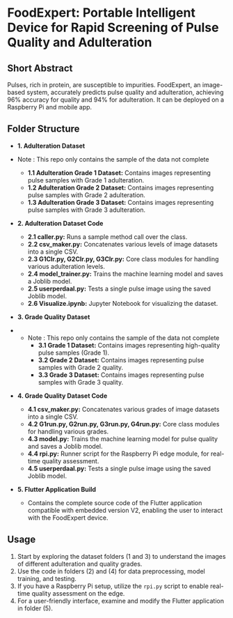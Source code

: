 # FoodExpert: Portable Intelligent Device for Rapid Screening of Pulse Quality and Adulteration

## Short Abstract
Pulses, rich in protein, are susceptible to impurities. FoodExpert, an image-based system, accurately predicts pulse quality and adulteration, achieving 96% accuracy for quality and 94% for adulteration. It can be deployed on a Raspberry Pi and mobile app.

## Folder Structure

- **1. Adulteration Dataset**
- Note : This repo only contains the sample of the data not complete
    - **1.1 Adulteration Grade 1 Dataset:** Contains images representing pulse samples with Grade 1 adulteration.
    - **1.2 Adulteration Grade 2 Dataset:** Contains images representing pulse samples with Grade 2 adulteration.
    - **1.3 Adulteration Grade 3 Dataset:** Contains images representing pulse samples with Grade 3 adulteration.

- **2. Adulteration Dataset Code**
    - **2.1 caller.py:** Runs a sample method call over the class.
    - **2.2 csv_maker.py:** Concatenates various levels of image datasets into a single CSV.
    - **2.3 G1Clr.py, G2Clr.py, G3Clr.py:** Core class modules for handling various adulteration levels.
    - **2.4 model_trainer.py:** Trains the machine learning model and saves a Joblib model.
    - **2.5 userperdaal.py:** Tests a single pulse image using the saved Joblib model.
    - **2.6 Visualize.ipynb:** Jupyter Notebook for visualizing the dataset.

- **3. Grade Quality Dataset**
- - Note : This repo only contains the sample of the data not complete
    - **3.1 Grade 1 Dataset:** Contains images representing high-quality pulse samples (Grade 1).
    - **3.2 Grade 2 Dataset:** Contains images representing pulse samples with Grade 2 quality.
    - **3.3 Grade 3 Dataset:** Contains images representing pulse samples with Grade 3 quality.

- **4. Grade Quality Dataset Code**
    - **4.1 csv_maker.py:** Concatenates various grades of image datasets into a single CSV.
    - **4.2 G1run.py, G2run.py, G3run.py, G4run.py:** Core class modules for handling various grades.
    - **4.3 model.py:** Trains the machine learning model for pulse quality and saves a Joblib model.
    - **4.4 rpi.py:** Runner script for the Raspberry Pi edge module, for real-time quality assessment.
    - **4.5 userperdaal.py:** Tests a single pulse image using the saved Joblib model.

- **5. Flutter Application Build**
    - Contains the complete source code of the Flutter application compatible with embedded version V2, enabling the user to interact with the FoodExpert device.

## Usage

1. Start by exploring the dataset folders (1 and 3) to understand the images of different adulteration and quality grades.
2. Use the code in folders (2) and (4) for data preprocessing, model training, and testing.
3. If you have a Raspberry Pi setup, utilize the `rpi.py` script to enable real-time quality assessment on the edge.
4. For a user-friendly interface, examine and modify the Flutter application in folder (5).

